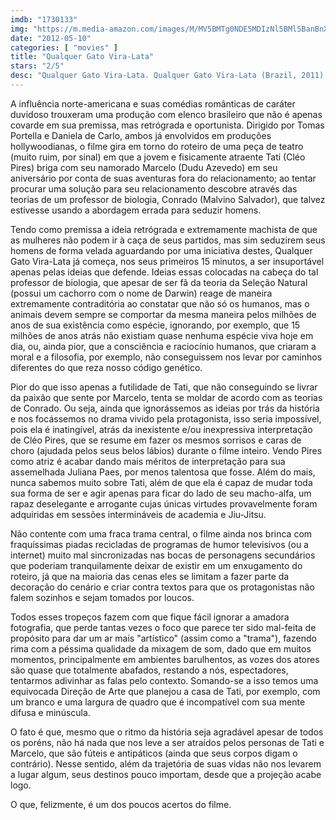 ```yaml
---
imdb: "1730133"
img: "https://m.media-amazon.com/images/M/MV5BMTg0NDE5MDIzNl5BMl5BanBnXkFtZTcwMjQwODYzNw@@._V1_SX101_CR0,0,101,150_.jpg"
date: "2012-05-10"
categories: [ "movies" ]
title: "Qualquer Gato Vira-Lata"
stars: "2/5"
desc: "Qualquer Gato Vira-Lata. Qualquer Gato Vira-Lata (Brazil, 2011). Dirigido por Tomas Portella, Daniela De Carlo. Escrito por Claudia Levay, Ricardo Tiezzi, Tati Bernardi, Júlia Spadaccini, Reginaldo Prandi, Leonardo Levis, Guilherme Serran, Aline Bittencourt, Patricia Corso. Com Cleo Pires, Malvino Salvador, Dudu Azevedo, Rita Guedes, Álamo Facó, Leticia Novaes, Gillray Coutinho, Jean Pierre Noher, Tatsu Carvalho."
---
```

A influência norte-americana e suas comédias românticas de caráter duvidoso trouxeram uma produção com elenco brasileiro que não é apenas covarde em sua premissa, mas retrógrada e oportunista. Dirigido por Tomas Portella e Daniela de Carlo, ambos já envolvidos em produções hollywoodianas, o filme gira em torno do roteiro de uma peça de teatro (muito ruim, por sinal) em que a jovem e fisicamente atraente Tati (Cléo Pires) briga com seu namorado Marcelo (Dudu Azevedo) em seu aniversário por conta de suas aventuras fora do relacionamento; ao tentar procurar uma solução para seu relacionamento descobre através das teorias de um professor de biologia, Conrado (Malvino Salvador), que talvez estivesse usando a abordagem errada para seduzir homens.

Tendo como premissa a ideia retrógrada e extremamente machista de que as mulheres não podem ir à caça de seus partidos, mas sim seduzirem seus homens de forma velada aguardando por uma iniciativa destes, Qualquer Gato Vira-Lata já começa, nos seus primeiros 15 minutos, a ser insuportável apenas pelas ideias que defende. Ideias essas colocadas na cabeça do tal professor de biologia, que apesar de ser fã da teoria da Seleção Natural (possui um cachorro com o nome de Darwin) reage de maneira extremamente contraditória ao constatar que não só os humanos, mas o animais devem sempre se comportar da mesma maneira pelos milhões de anos de sua existência como espécie, ignorando, por exemplo, que 15 milhões de anos atrás não existiam quase nenhuma espécie viva hoje em dia, ou, ainda pior, que a consciência e raciocínio humanos, que criaram a moral e a filosofia, por exemplo, não conseguissem nos levar por caminhos diferentes do que reza nosso código genético.

Pior do que isso apenas a futilidade de Tati, que não conseguindo se livrar da paixão que sente por Marcelo, tenta se moldar de acordo com as teorias de Conrado. Ou seja, ainda que ignorássemos as ideias por trás da história e nos focássemos no drama vivido pela protagonista, isso seria impossível, pois ela é inatingível, atrás da inexistente e/ou inexpressiva interpretação de Cléo Pires, que se resume em fazer os mesmos sorrisos e caras de choro (ajudada pelos seus belos lábios) durante o filme inteiro. Vendo Pires como atriz é acabar dando mais méritos de interpretação para sua assemelhada Juliana Paes, por menos talentosa que fosse. Além do mais, nunca sabemos muito sobre Tati, além de que ela é capaz de mudar toda sua forma de ser e agir apenas para ficar do lado de seu macho-alfa, um rapaz deselegante e arrogante cujas únicas virtudes provavelmente foram adquiridas em sessões intermináveis de academia e Jiu-Jitsu.

Não contente com uma fraca trama central, o filme ainda nos brinca com fraquíssimas piadas recicladas de programas de humor televisivos (ou a internet) muito mal sincronizadas nas bocas de personagens secundários que poderiam tranquilamente deixar de existir em um enxugamento do roteiro, já que na maioria das cenas eles se limitam a fazer parte da decoração do cenário e criar contra textos para que os protagonistas não falem sozinhos e sejam tomados por loucos.

Todos esses tropeços fazem com que fique fácil ignorar a amadora fotografia, que perde tantas vezes o foco que parece ter sido mal-feita de propósito para dar um ar mais "artístico" (assim como a "trama"), fazendo rima com a péssima qualidade da mixagem de som, dado que em muitos momentos, principalmente em ambientes barulhentos, as vozes dos atores são quase que totalmente abafados, restando a nós, espectadores, tentarmos adivinhar as falas pelo contexto. Somando-se a isso temos uma equivocada Direção de Arte que planejou a casa de Tati, por exemplo, com um branco e uma largura de quadro que é incompatível com sua mente difusa e minúscula.

O fato é que, mesmo que o ritmo da história seja agradável apesar de todos os poréns, não há nada que nos leve a ser atraídos pelos personas de Tati e Marcelo, que são fúteis e antipáticos (ainda que seus corpos digam o contrário). Nesse sentido, além da trajetória de suas vidas não nos levarem a lugar algum, seus destinos pouco importam, desde que a projeção acabe logo.

O que, felizmente, é um dos poucos acertos do filme.

